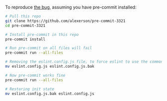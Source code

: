 To reproduce [the bug](https://github.com/pre-commit/pre-commit/issues/3321), assuming you have pre-commit installed:

```sh
# Pull this repo
git clone https://github.com/alexerson/pre-commit-3321
cd pre-commit-3321

# Install pre-commit in this repo
pre-commit install

# Run pre-commit on all files will fail
pre-commit run --all-files

# Removing the eslint.config.js file, to force eslint to use the commonJS file
mv eslint.config.js eslint.config.js.bak

# Now pre-commit works fine
pre-commit run --all-files

# Restoring init state
mv eslint.config.js.bak eslint.config.js
```
